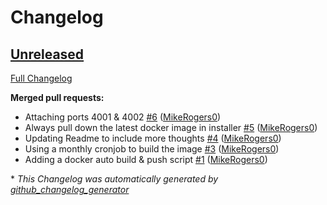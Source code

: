 # Changelog

## [Unreleased](https://github.com/MikeRogers0/Docker-Bridgetown-Installer/tree/HEAD)

[Full Changelog](https://github.com/MikeRogers0/Docker-Bridgetown-Installer/compare/0c2b7a5b45cdab5d57d8f2ede0343ab3212d9964...HEAD)

**Merged pull requests:**

- Attaching ports 4001 & 4002 [\#6](https://github.com/MikeRogers0/Docker-Bridgetown-Installer/pull/6) ([MikeRogers0](https://github.com/MikeRogers0))
- Always pull down the latest docker image in installer [\#5](https://github.com/MikeRogers0/Docker-Bridgetown-Installer/pull/5) ([MikeRogers0](https://github.com/MikeRogers0))
- Updating Readme to include more thoughts [\#4](https://github.com/MikeRogers0/Docker-Bridgetown-Installer/pull/4) ([MikeRogers0](https://github.com/MikeRogers0))
- Using a monthly cronjob to build the image [\#3](https://github.com/MikeRogers0/Docker-Bridgetown-Installer/pull/3) ([MikeRogers0](https://github.com/MikeRogers0))
- Adding a docker auto build & push script [\#1](https://github.com/MikeRogers0/Docker-Bridgetown-Installer/pull/1) ([MikeRogers0](https://github.com/MikeRogers0))



\* *This Changelog was automatically generated by [github_changelog_generator](https://github.com/github-changelog-generator/github-changelog-generator)*
